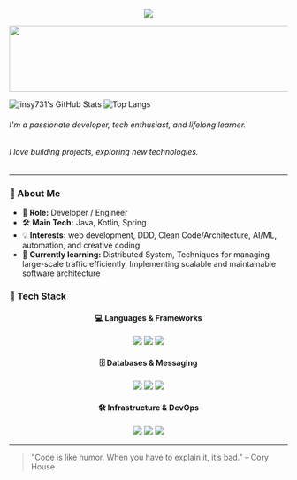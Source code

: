 <p align="center">
  <img src="https://readme-typing-svg.herokuapp.com?font=Fira+Code&size=24&duration=3000&pause=1000&color=F7F7F7&center=true&vCenter=true&width=600&lines=Hi+there!+👋" />
</p>


<a href="https://www.gitanimals.org/en_US?utm_medium=image&utm_source=jinsy731&utm_content=line">
  <img
    src="https://render.gitanimals.org/lines/jinsy731?pet-id=711593718960638108"
    width="600"
    height="120"
  />
</a>
  

![jinsy731's GitHub Stats](https://github-readme-stats.vercel.app/api?username=jinsy731&show_icons=true&theme=radical)
![Top Langs](https://github-readme-stats.vercel.app/api/top-langs/?username=jinsy731&layout=compact&theme=radical)

###### I'm a passionate developer, tech enthusiast, and lifelong learner. 
###### I love building projects, exploring new technologies.

---

### 🚀 About Me

- 💼 **Role:** Developer / Engineer
- 🛠️ **Main Tech:** Java, Kotlin, Spring
- 💡 **Interests:** web development, DDD, Clean Code/Architecture, AI/ML, automation, and creative coding
- 🎯 **Currently learning:** Distributed System, Techniques for managing large-scale traffic efficiently, Implementing scalable and maintainable software architecture



### 🧰 Tech Stack

<div align="center">

#### 💻 Languages & Frameworks  
<img src="https://img.shields.io/badge/Java-007396?style=for-the-badge&logo=java&logoColor=white"/>
<img src="https://img.shields.io/badge/Kotlin-7F52FF?style=for-the-badge&logo=kotlin&logoColor=white"/>
<img src="https://img.shields.io/badge/Spring_Boot-6DB33F?style=for-the-badge&logo=spring-boot&logoColor=white"/>

#### 🗄️ Databases & Messaging  
<img src="https://img.shields.io/badge/MySQL-4479A1?style=for-the-badge&logo=mysql&logoColor=white"/>
<img src="https://img.shields.io/badge/Redis-DC382D?style=for-the-badge&logo=redis&logoColor=white"/>
<img src="https://img.shields.io/badge/Kafka-231F20?style=for-the-badge&logo=apache-kafka&logoColor=white"/>

#### 🛠️ Infrastructure & DevOps  
<img src="https://img.shields.io/badge/Docker-2496ED?style=for-the-badge&logo=docker&logoColor=white"/>
<img src="https://img.shields.io/badge/Kubernetes-326CE5?style=for-the-badge&logo=kubernetes&logoColor=white"/>
<img src="https://img.shields.io/badge/AWS-232F3E?style=for-the-badge&logo=amazon-aws&logoColor=white"/>

</div>

---

> "Code is like humor. When you have to explain it, it’s bad." – Cory House
